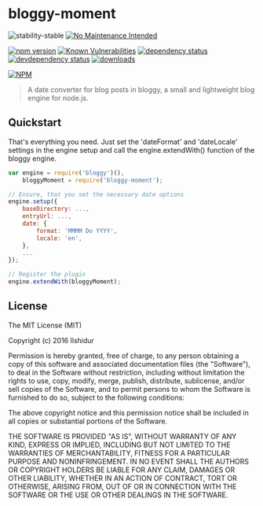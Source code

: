 # bloggy-moment

![stability-stable](https://img.shields.io/badge/stability-stable-green.svg)
[![No Maintenance Intended](http://unmaintained.tech/badge.svg)](http://unmaintained.tech/)

[![npm version][version-badge]][version-url]
[![Known Vulnerabilities][vulnerabilities-badge]][vulnerabilities-url]
[![dependency status][dependency-badge]][dependency-url]
[![devdependency status][devdependency-badge]][devdependency-url]
[![downloads][downloads-badge]][downloads-url]

[![NPM][npm-stats-badge]][npm-stats-url]

> A date converter for blog posts in bloggy, a small and lightweight blog engine for node.js.

## Quickstart

That's everything you need. Just set the 'dateFormat' and 'dateLocale' settings in the engine setup and call the engine.extendWith() function of the bloggy engine.

```Javascript
var engine = require('bloggy')(),
    bloggyMoment = require('bloggy-moment');

// Ensure, that you set the necessary date options
engine.setup({
    baseDirectory: ...,
    entryUrl: ...,
    date: {
        format: 'MMMM Do YYYY',
        locale: 'en',
    },
    ...
});

// Register the plugin
engine.extendWith(bloggyMoment);

```

License
-------

The MIT License (MIT)

Copyright (c) 2016 Ilshidur

Permission is hereby granted, free of charge, to any person obtaining a copy
of this software and associated documentation files (the "Software"), to deal
in the Software without restriction, including without limitation the rights
to use, copy, modify, merge, publish, distribute, sublicense, and/or sell
copies of the Software, and to permit persons to whom the Software is
furnished to do so, subject to the following conditions:

The above copyright notice and this permission notice shall be included in
all copies or substantial portions of the Software.

THE SOFTWARE IS PROVIDED "AS IS", WITHOUT WARRANTY OF ANY KIND, EXPRESS OR
IMPLIED, INCLUDING BUT NOT LIMITED TO THE WARRANTIES OF MERCHANTABILITY,
FITNESS FOR A PARTICULAR PURPOSE AND NONINFRINGEMENT. IN NO EVENT SHALL THE
AUTHORS OR COPYRIGHT HOLDERS BE LIABLE FOR ANY CLAIM, DAMAGES OR OTHER
LIABILITY, WHETHER IN AN ACTION OF CONTRACT, TORT OR OTHERWISE, ARISING FROM,
OUT OF OR IN CONNECTION WITH THE SOFTWARE OR THE USE OR OTHER DEALINGS IN
THE SOFTWARE.

[version-badge]: https://img.shields.io/npm/v/bloggy-moment.svg
[version-url]: https://www.npmjs.com/package/bloggy-moment
[vulnerabilities-badge]: https://snyk.io/test/npm/bloggy-moment/badge.svg
[vulnerabilities-url]: https://snyk.io/test/npm/bloggy-moment
[dependency-badge]: https://david-dm.org/ilshidur/bloggy-moment.svg
[dependency-url]: https://david-dm.org/ilshidur/bloggy-moment
[devdependency-badge]: https://david-dm.org/ilshidur/bloggy-moment/dev-status.svg
[devdependency-url]: https://david-dm.org/ilshidur/bloggy-moment#info=devDependencies
[downloads-badge]: https://img.shields.io/npm/dt/bloggy-moment.svg
[downloads-url]: https://www.npmjs.com/package/bloggy-moment
[npm-stats-badge]: https://nodei.co/npm/bloggy-moment.png?downloads=true&downloadRank=true
[npm-stats-url]: https://nodei.co/npm/bloggy-moment
